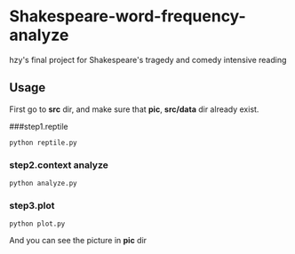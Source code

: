 # Shakespeare-word-frequency-analyze

hzy's final project for Shakespeare's tragedy and comedy intensive reading



## Usage

First go to **src** dir, and make sure that **pic**, **src/data** dir already exist.



###step1.reptile

```[python]
python reptile.py
```

### step2.context analyze

```[python]
python analyze.py
```

### step3.plot

```[python]
python plot.py
```

And you can see the picture in **pic** dir